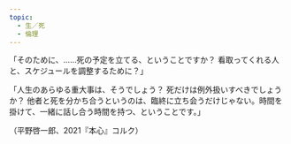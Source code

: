 ```yaml
---
topic:
  - 生／死
  - 倫理
---
```

「そのために、……死の予定を立てる、ということですか？ 看取ってくれる人と、スケジュールを調整するために？」

「人生のあらゆる重大事は、そうでしょう？ 死だけは例外扱いすべきでしょうか？ 他者と死を分かち合うというのは、臨終に立ち会うだけじゃない。時間を掛けて、一緒に話し合う時間を持つ、ということです。」

（平野啓一郎、2021『本心』コルク）